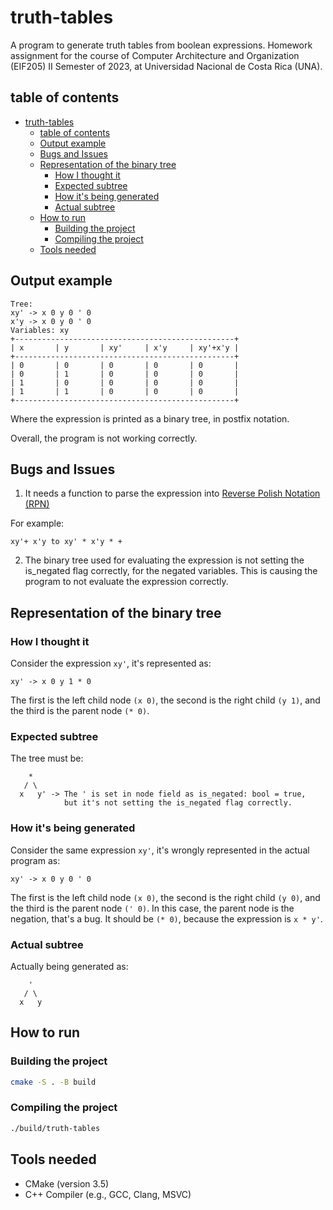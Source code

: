 # truth-tables

A program to generate truth tables from boolean expressions.
Homework assignment for the course of Computer Architecture and Organization (EIF205) II Semester of 2023, at Universidad Nacional de Costa Rica (UNA).

## table of contents
- [truth-tables](#truth-tables)
  - [table of contents](#table-of-contents)
  - [Output example](#output-example)
  - [Bugs and Issues](#bugs-and-issues)
  - [Representation of the binary tree](#representation-of-the-binary-tree)
    - [How I thought it](#how-i-thought-it)
    - [Expected subtree](#expected-subtree)
    - [How it's being generated](#how-its-being-generated)
    - [Actual subtree](#actual-subtree)
  - [How to run](#how-to-run)
    - [Building the project](#building-the-project)
    - [Compiling the project](#compiling-the-project)
  - [Tools needed](#tools-needed)

## Output example
```
Tree:
xy' -> x 0 y 0 ' 0 
x'y -> x 0 y 0 ' 0 
Variables: xy
+-------------------------------------------------+
| x       | y       | xy'     | x'y     | xy'+x'y |
+-------------------------------------------------+
| 0       | 0       | 0       | 0       | 0       |
| 0       | 1       | 0       | 0       | 0       |
| 1       | 0       | 0       | 0       | 0       |
| 1       | 1       | 0       | 0       | 0       |
+-------------------------------------------------+
```

Where the expression is printed as a binary tree, in postfix notation.

Overall, the program is not working correctly.

## Bugs and Issues
1. It needs a function to parse the expression into [Reverse Polish Notation (RPN)](https://en.wikipedia.org/wiki/Reverse_Polish_notation)

For example:
```
xy'+ x'y to xy' * x'y * +
```

2. The binary tree used for evaluating the expression is not 
setting the is_negated flag correctly, for the negated variables.
This is causing the program to not evaluate the expression correctly.

## Representation of the binary tree
### How I thought it
Consider the expression `xy'`, it's represented as:

`xy' -> x 0 y 1 * 0`

The first is the left child node `(x 0)`, the second is the right child `(y 1)`, and the third is the parent node `(* 0)`.

### Expected subtree
The tree must be:

```
    *
   / \
  x   y' -> The ' is set in node field as is_negated: bool = true,
            but it's not setting the is_negated flag correctly.
```

### How it's being generated
Consider the same expression `xy'`, it's wrongly represented in the actual program as:

`xy' -> x 0 y 0 ' 0 `

The first is the left child node `(x 0)`, the second is the right child `(y 0)`, and the third is the parent node `(' 0)`. In this case, the parent node is the negation, that's a bug. It should be `(* 0)`, because the expression is `x * y'`.

### Actual subtree
Actually being generated as:

```
    '
   / \
  x   y
```




## How to run

### Building the project
```bash
cmake -S . -B build
```

### Compiling the project
```bash
./build/truth-tables
```

## Tools needed
- CMake (version 3.5)
- C++ Compiler (e.g., GCC, Clang, MSVC)